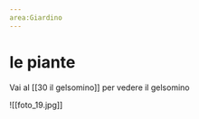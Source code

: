 ```yaml
---
area:Giardino
---
```

# le piante

Vai al [[30 il gelsomino]] per vedere il gelsomino

![[foto_19.jpg]]